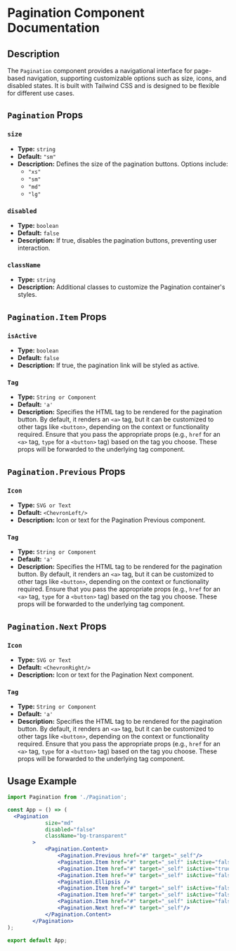 # Pagination Component Documentation

## Description

The `Pagination` component provides a navigational interface for page-based navigation, supporting customizable options such as size, icons, and disabled states. It is built with Tailwind CSS and is designed to be flexible for different use cases.

## `Pagination` Props

### `size`
- **Type:** `string`
- **Default:** `"sm"`
- **Description:** Defines the size of the pagination buttons. Options include:
  - `"xs"`
  - `"sm"`
  - `"md"`
  - `"lg"`

### `disabled`
- **Type:** `boolean`
- **Default:** `false`
- **Description:** If true, disables the pagination buttons, preventing user interaction.

### `className`
- **Type:** `string`
- **Description:** Additional classes to customize the Pagination container's styles.

## `Pagination.Item` Props

### `isActive`
- **Type:** `boolean`
- **Default:** `false`
- **Description:** If true, the pagination link will be styled as active.

### `Tag`
- **Type:** `String or Component`
- **Default:** `'a'`
- **Description:** Specifies the HTML tag to be rendered for the pagination button. By default, it renders an `<a>` tag, but it can be customized to other tags like `<button>`, depending on the context or functionality required. Ensure that you pass the appropriate props (e.g., `href` for an `<a>` tag, `type` for a `<button>` tag) based on the tag you choose. These props will be forwarded to the underlying tag component.

## `Pagination.Previous` Props

### `Icon`
- **Type:** `SVG or Text`
- **Default:** `<ChevronLeft/>`
- **Description:** Icon or text for the Pagination Previous component.

### `Tag`
- **Type:** `String or Component`
- **Default:** `'a'`
- **Description:** Specifies the HTML tag to be rendered for the pagination button. By default, it renders an `<a>` tag, but it can be customized to other tags like `<button>`, depending on the context or functionality required. Ensure that you pass the appropriate props (e.g., `href` for an `<a>` tag, `type` for a `<button>` tag) based on the tag you choose. These props will be forwarded to the underlying tag component.

## `Pagination.Next` Props

### `Icon`
- **Type:** `SVG or Text`
- **Default:** `<ChevronRight/>`
- **Description:** Icon or text for the Pagination Next component.

### `Tag`
- **Type:** `String or Component`
- **Default:** `'a'`
- **Description:** Specifies the HTML tag to be rendered for the pagination button. By default, it renders an `<a>` tag, but it can be customized to other tags like `<button>`, depending on the context or functionality required. Ensure that you pass the appropriate props (e.g., `href` for an `<a>` tag, `type` for a `<button>` tag) based on the tag you choose. These props will be forwarded to the underlying tag component.

## Usage Example

```jsx
import Pagination from './Pagination';

const App = () => (
  <Pagination
			size="md"
			disabled="false"
			className="bg-transparent"
		>
			<Pagination.Content>
				<Pagination.Previous href="#" target="_self"/>
				<Pagination.Item href="#" target="_self" isActive="false">	1 </Pagination.Item>
				<Pagination.Item href="#" target="_self" isActive="true"> 2 </Pagination.Item>
				<Pagination.Item href="#" target="_self" isActive="false"> 3 </Pagination.Item>
				<Pagination.Ellipsis />
				<Pagination.Item href="#" target="_self" isActive="false"> 7 </Pagination.Item>
				<Pagination.Item href="#" target="_self" isActive="false"> 8 </Pagination.Item>
				<Pagination.Item href="#" target="_self" isActive="false"> 9 </Pagination.Item>
				<Pagination.Next href="#" target="_self"/>
			</Pagination.Content>
		</Pagination>
);

export default App;
```

